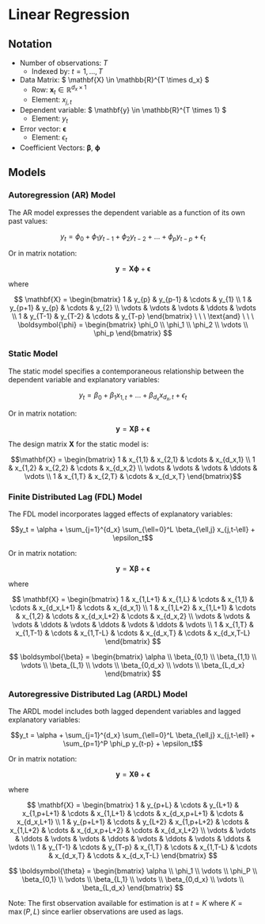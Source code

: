 # Linear Regression

## Notation

- Number of observations: $T$
    - Indexed by: $t=1,...,T$
- Data Matrix: $ \mathbf{X} \in \mathbb{R}^{T \times d_x} $
    - Row: $\mathbf{x}_t \in \mathbb{R}^{d_x \times 1}$
    - Element: $x_{j,t}$
- Dependent variable: $ \mathbf{y} \in \mathbb{R}^{T \times 1} $
    - Element: $y_{t}$
- Error vector: $\boldsymbol{\epsilon}$
    - Element: $\epsilon_t$
- Coefficient Vectors: $\boldsymbol{\beta}$, $\boldsymbol{\phi}$

## Models

### Autoregression (AR) Model

The AR model expresses the dependent variable as a function of its own past values:

$$y_t = \phi_0 + \phi_1 y_{t-1} + \phi_2 y_{t-2} + \ldots + \phi_p y_{t-p} + \epsilon_t$$

Or in matrix notation:

$$\mathbf{y} = \mathbf{X}\boldsymbol{\phi} + \boldsymbol{\epsilon}$$

where 

$$
\mathbf{X} = \begin{bmatrix} 
1 & y_{p} & y_{p-1} & \cdots & y_{1} \\ 
1 & y_{p+1} & y_{p} & \cdots & y_{2} \\ 
\vdots & \vdots & \vdots & \ddots & \vdots \\ 
1 & y_{T-1} & y_{T-2} & \cdots & y_{T-p} 
\end{bmatrix}
\ \ \ \text{and} \ \ \
\boldsymbol{\phi} = \begin{bmatrix} \phi_0 \\ \phi_1 \\ \phi_2 \\ \vdots \\ \phi_p \end{bmatrix}
$$ 

### Static Model

The static model specifies a contemporaneous relationship between the dependent variable and explanatory variables:

$$y_t = \beta_0 + \beta_1 x_{1,t} + \ldots + \beta_{d_x} x_{d_x, t} + \epsilon_t$$

Or in matrix notation:

$$\mathbf{y} = \mathbf{X}\boldsymbol{\beta} + \boldsymbol{\epsilon}$$

The design matrix $\mathbf{X}$ for the static model is:

$$\mathbf{X} = \begin{bmatrix} 
1 & x_{1,1} & x_{2,1} & \cdots & x_{d_x,1} \\ 
1 & x_{1,2} & x_{2,2} & \cdots & x_{d_x,2} \\ 
\vdots & \vdots & \vdots & \ddots & \vdots \\ 
1 & x_{1,T} & x_{2,T} & \cdots & x_{d_x,T} 
\end{bmatrix}$$

### Finite Distributed Lag (FDL) Model

The FDL model incorporates lagged effects of explanatory variables:

$$y_t = \alpha + \sum_{j=1}^{d_x} \sum_{\ell=0}^L \beta_{\ell,j} x_{j,t-\ell} + \epsilon_t$$

Or in matrix notation:

$$\mathbf{y} = \mathbf{X}\boldsymbol{\beta} + \boldsymbol{\epsilon}$$

where

$$
\mathbf{X} = \begin{bmatrix} 
1 & x_{1,L+1} & x_{1,L} & \cdots & x_{1,1} & \cdots & x_{d_x,L+1} & \cdots & x_{d_x,1} \\ 
1 & x_{1,L+2} & x_{1,L+1} & \cdots & x_{1,2} & \cdots & x_{d_x,L+2} & \cdots & x_{d_x,2} \\ 
\vdots & \vdots & \vdots & \ddots & \vdots & \ddots & \vdots & \ddots & \vdots \\ 
1 & x_{1,T} & x_{1,T-1} & \cdots & x_{1,T-L} & \cdots & x_{d_x,T} & \cdots & x_{d_x,T-L} 
\end{bmatrix}
$$

$$
\boldsymbol{\beta} = \begin{bmatrix} 
\alpha \\ 
\beta_{0,1} \\ 
\beta_{1,1} \\ 
\vdots \\ 
\beta_{L,1} \\ 
\vdots \\ 
\beta_{0,d_x} \\ 
\vdots \\ 
\beta_{L,d_x}
\end{bmatrix}
$$

### Autoregressive Distributed Lag (ARDL) Model

The ARDL model includes both lagged dependent variables and lagged explanatory variables:

$$y_t = \alpha + \sum_{j=1}^{d_x} \sum_{\ell=0}^L \beta_{\ell,j} x_{j,t-\ell} + \sum_{p=1}^P \phi_p y_{t-p} + \epsilon_t$$

Or in matrix notation:

$$\mathbf{y} = \mathbf{X}\boldsymbol{\theta} + \boldsymbol{\epsilon}$$

where

$$
\mathbf{X} = \begin{bmatrix} 
1 & y_{p+L} & \cdots & y_{L+1} & x_{1,p+L+1} & \cdots & x_{1,L+1} & \cdots & x_{d_x,p+L+1} & \cdots & x_{d_x,L+1} \\ 
1 & y_{p+L+1} & \cdots & y_{L+2} & x_{1,p+L+2} & \cdots & x_{1,L+2} & \cdots & x_{d_x,p+L+2} & \cdots & x_{d_x,L+2} \\ 
\vdots & \vdots & \ddots & \vdots & \vdots & \ddots & \vdots & \ddots & \vdots & \ddots & \vdots \\ 
1 & y_{T-1} & \cdots & y_{T-p} & x_{1,T} & \cdots & x_{1,T-L} & \cdots & x_{d_x,T} & \cdots & x_{d_x,T-L} 
\end{bmatrix}
$$

$$
\boldsymbol{\theta} = \begin{bmatrix} 
\alpha \\ 
\phi_1 \\ 
\vdots \\ 
\phi_P \\ 
\beta_{0,1} \\ 
\vdots \\ 
\beta_{L,1} \\ 
\vdots \\ 
\beta_{0,d_x} \\ 
\vdots \\ 
\beta_{L,d_x}
\end{bmatrix}
$$

Note: The first observation available for estimation is at $t=K$ where $K = \max(P,L)$ since earlier observations are used as lags.